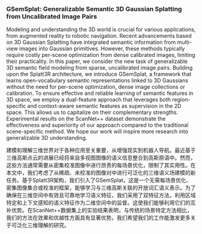 ### GSemSplat: Generalizable Semantic 3D Gaussian Splatting from Uncalibrated Image Pairs

Modeling and understanding the 3D world is crucial for various applications, from augmented reality to robotic navigation. Recent advancements based on 3D Gaussian Splatting have integrated semantic information from multi-view images into Gaussian primitives. However, these methods typically require costly per-scene optimization from dense calibrated images, limiting their practicality. In this paper, we consider the new task of generalizable 3D semantic field modeling from sparse, uncalibrated image pairs. Building upon the Splatt3R architecture, we introduce GSemSplat, a framework that learns open-vocabulary semantic representations linked to 3D Gaussians without the need for per-scene optimization, dense image collections or calibration. To ensure effective and reliable learning of semantic features in 3D space, we employ a dual-feature approach that leverages both region-specific and context-aware semantic features as supervision in the 2D space. This allows us to capitalize on their complementary strengths. Experimental results on the ScanNet++ dataset demonstrate the effectiveness and superiority of our approach compared to the traditional scene-specific method. We hope our work will inspire more research into generalizable 3D understanding.

建模和理解三维世界对于各种应用至关重要，从增强现实到机器人导航。最近基于三维高斯点云的进展已经将来自多视图图像的语义信息整合到高斯原语中。然而，这些方法通常需要从密集校准图像中进行昂贵的每场景优化，限制了其实用性。在本文中，我们考虑了从稀疏、未校准的图像对中进行可泛化的三维语义场建模的新任务。基于Splatt3R架构，我们引入了GSemSplat，这是一个无需每场景优化、密集图像集合或校准的框架，能够学习与三维高斯关联的开放词汇语义表示。为了确保在三维空间中有效且可靠地学习语义特征，我们采用了双特征方法，利用区域特定和上下文感知的语义特征作为二维空间中的监督。这使我们能够利用它们的互补优势。在ScanNet++数据集上的实验结果表明，与传统的场景特定方法相比，我们的方法在效果和优越性方面具有显著优势。我们希望我们的工作能激发更多关于可泛化三维理解的研究。
